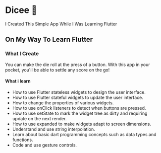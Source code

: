 # Dicee 🎲
I Created This Simple App While I Was Learning Flutter

## On My Way To Learn Flutter
### What I Create
  You can make the die roll at the press of a button. With this app in your pocket, you'll be able to settle any score on the go!
 
#### What i learn
- How to use Flutter stateless widgets to design the user interface.
- How to use Flutter stateful widgets to update the user interface.
- How to change the properties of various widgets.
- How to use onClick listeners to detect when buttons are pressed.
- How to use setState to mark the widget tree as dirty and requiring update on the next render.
- How to use expanded to make widgets adapt to screen dimensions.
- Understand and use string interpolation.
- Learn about basic dart programming concepts such as data types and functions.
- Code and use gesture controls.
